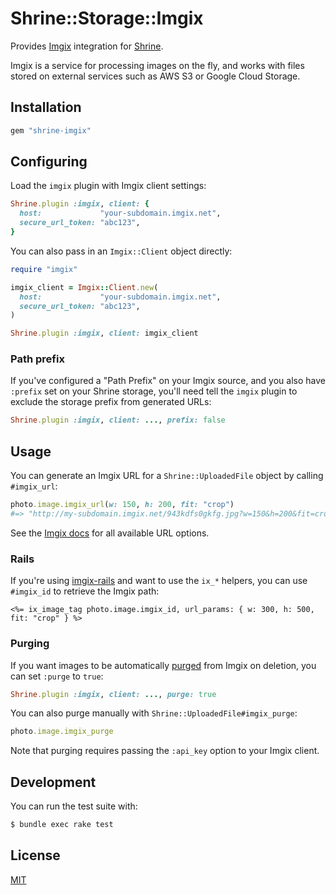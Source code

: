 # Shrine::Storage::Imgix

Provides [Imgix] integration for [Shrine].

Imgix is a service for processing images on the fly, and works with files
stored on external services such as AWS S3 or Google Cloud Storage.

## Installation

```ruby
gem "shrine-imgix"
```

## Configuring

Load the `imgix` plugin with Imgix client settings:

```rb
Shrine.plugin :imgix, client: {
  host:             "your-subdomain.imgix.net",
  secure_url_token: "abc123",
}
```

You can also pass in an `Imgix::Client` object directly:

```rb
require "imgix"

imgix_client = Imgix::Client.new(
  host:             "your-subdomain.imgix.net",
  secure_url_token: "abc123",
)

Shrine.plugin :imgix, client: imgix_client
```

### Path prefix

If you've configured a "Path Prefix" on your Imgix source, and you also have
`:prefix` set on your Shrine storage, you'll need tell the `imgix` plugin to
exclude the storage prefix from generated URLs:

```rb
Shrine.plugin :imgix, client: ..., prefix: false
```

## Usage

You can generate an Imgix URL for a `Shrine::UploadedFile` object by calling
`#imgix_url`:

```rb
photo.image.imgix_url(w: 150, h: 200, fit: "crop")
#=> "http://my-subdomain.imgix.net/943kdfs0gkfg.jpg?w=150&h=200&fit=crop"
```

See the [Imgix docs][url reference] for all available URL options.

### Rails

If you're using [imgix-rails] and want to use the `ix_*` helpers, you can use
`#imgix_id` to retrieve the Imgix path:

```erb
<%= ix_image_tag photo.image.imgix_id, url_params: { w: 300, h: 500, fit: "crop" } %>
```

### Purging

If you want images to be automatically [purged][purging] from Imgix on
deletion, you can set `:purge` to `true`:

```rb
Shrine.plugin :imgix, client: ..., purge: true
```

You can also purge manually with `Shrine::UploadedFile#imgix_purge`:

```rb
photo.image.imgix_purge
```

Note that purging requires passing the `:api_key` option to your Imgix client.

## Development

You can run the test suite with:

```sh
$ bundle exec rake test
```

## License

[MIT](http://opensource.org/licenses/MIT)

[Imgix]: https://www.imgix.com/
[Shrine]: https://github.com/janko/shrine
[imgix]: https://github.com/imgix/imgix-rb
[url reference]: https://docs.imgix.com/apis/url
[imgix-rails]: https://github.com/imgix/imgix-rails
[purging]: https://docs.imgix.com/setup/purging-images
